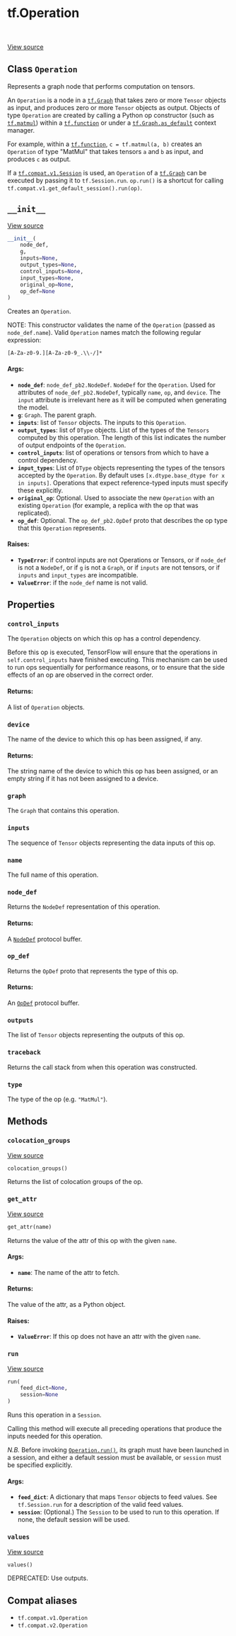 <div itemscope itemtype="http://developers.google.com/ReferenceObject">
<meta itemprop="name" content="tf.Operation" />
<meta itemprop="path" content="Stable" />
<meta itemprop="property" content="control_inputs"/>
<meta itemprop="property" content="device"/>
<meta itemprop="property" content="graph"/>
<meta itemprop="property" content="inputs"/>
<meta itemprop="property" content="name"/>
<meta itemprop="property" content="node_def"/>
<meta itemprop="property" content="op_def"/>
<meta itemprop="property" content="outputs"/>
<meta itemprop="property" content="traceback"/>
<meta itemprop="property" content="type"/>
<meta itemprop="property" content="__init__"/>
<meta itemprop="property" content="colocation_groups"/>
<meta itemprop="property" content="get_attr"/>
<meta itemprop="property" content="run"/>
<meta itemprop="property" content="values"/>
</div>

# tf.Operation

<!-- Insert buttons and diff -->

<table class="tfo-notebook-buttons tfo-api" align="left">
</table>

<a target="_blank" href="/code/stable/tensorflow/python/framework/ops.py">View source</a>



## Class `Operation`

Represents a graph node that performs computation on tensors.



<!-- Placeholder for "Used in" -->

An `Operation` is a node in a <a href="../tf/Graph.md"><code>tf.Graph</code></a> that takes zero or more `Tensor`
objects as input, and produces zero or more `Tensor` objects as output.
Objects of type `Operation` are created by calling a Python op constructor
(such as <a href="../tf/linalg/matmul.md"><code>tf.matmul</code></a>) within a <a href="../tf/function.md"><code>tf.function</code></a> or under a <a href="../tf/Graph.md#as_default"><code>tf.Graph.as_default</code></a>
context manager.

For example, within a <a href="../tf/function.md"><code>tf.function</code></a>, `c = tf.matmul(a, b)` creates an
`Operation` of type "MatMul" that takes tensors `a` and `b` as input, and
produces `c` as output.

If a <a href="../tf/compat/v1/Session.md"><code>tf.compat.v1.Session</code></a> is used, an `Operation` of a <a href="../tf/Graph.md"><code>tf.Graph</code></a> can be
executed by passing it to `tf.Session.run`. `op.run()` is a shortcut for
calling `tf.compat.v1.get_default_session().run(op)`.

<h2 id="__init__"><code>__init__</code></h2>

<a target="_blank" href="/code/stable/tensorflow/python/framework/ops.py">View source</a>

``` python
__init__(
    node_def,
    g,
    inputs=None,
    output_types=None,
    control_inputs=None,
    input_types=None,
    original_op=None,
    op_def=None
)
```

Creates an `Operation`.

NOTE: This constructor validates the name of the `Operation` (passed
as `node_def.name`). Valid `Operation` names match the following
regular expression:

    [A-Za-z0-9.][A-Za-z0-9_.\\-/]*

#### Args:


* <b>`node_def`</b>: `node_def_pb2.NodeDef`.  `NodeDef` for the `Operation`. Used for
  attributes of `node_def_pb2.NodeDef`, typically `name`, `op`, and
  `device`.  The `input` attribute is irrelevant here as it will be
  computed when generating the model.
* <b>`g`</b>: `Graph`. The parent graph.
* <b>`inputs`</b>: list of `Tensor` objects. The inputs to this `Operation`.
* <b>`output_types`</b>: list of `DType` objects.  List of the types of the `Tensors`
  computed by this operation.  The length of this list indicates the
  number of output endpoints of the `Operation`.
* <b>`control_inputs`</b>: list of operations or tensors from which to have a control
  dependency.
* <b>`input_types`</b>: List of `DType` objects representing the types of the tensors
  accepted by the `Operation`.  By default uses `[x.dtype.base_dtype for x
  in inputs]`.  Operations that expect reference-typed inputs must specify
  these explicitly.
* <b>`original_op`</b>: Optional. Used to associate the new `Operation` with an
  existing `Operation` (for example, a replica with the op that was
  replicated).
* <b>`op_def`</b>: Optional. The `op_def_pb2.OpDef` proto that describes the op type
  that this `Operation` represents.


#### Raises:


* <b>`TypeError`</b>: if control inputs are not Operations or Tensors,
  or if `node_def` is not a `NodeDef`,
  or if `g` is not a `Graph`,
  or if `inputs` are not tensors,
  or if `inputs` and `input_types` are incompatible.
* <b>`ValueError`</b>: if the `node_def` name is not valid.



## Properties

<h3 id="control_inputs"><code>control_inputs</code></h3>

The `Operation` objects on which this op has a control dependency.

Before this op is executed, TensorFlow will ensure that the
operations in `self.control_inputs` have finished executing. This
mechanism can be used to run ops sequentially for performance
reasons, or to ensure that the side effects of an op are observed
in the correct order.

#### Returns:

A list of `Operation` objects.


<h3 id="device"><code>device</code></h3>

The name of the device to which this op has been assigned, if any.


#### Returns:

The string name of the device to which this op has been
assigned, or an empty string if it has not been assigned to a
device.


<h3 id="graph"><code>graph</code></h3>

The `Graph` that contains this operation.


<h3 id="inputs"><code>inputs</code></h3>

The sequence of `Tensor` objects representing the data inputs of this op.


<h3 id="name"><code>name</code></h3>

The full name of this operation.


<h3 id="node_def"><code>node_def</code></h3>

Returns the `NodeDef` representation of this operation.


#### Returns:

A
[`NodeDef`](https://www.tensorflow.org/code/tensorflow/core/framework/node_def.proto)
protocol buffer.


<h3 id="op_def"><code>op_def</code></h3>

Returns the `OpDef` proto that represents the type of this op.


#### Returns:

An
[`OpDef`](https://www.tensorflow.org/code/tensorflow/core/framework/op_def.proto)
protocol buffer.


<h3 id="outputs"><code>outputs</code></h3>

The list of `Tensor` objects representing the outputs of this op.


<h3 id="traceback"><code>traceback</code></h3>

Returns the call stack from when this operation was constructed.


<h3 id="type"><code>type</code></h3>

The type of the op (e.g. `"MatMul"`).




## Methods

<h3 id="colocation_groups"><code>colocation_groups</code></h3>

<a target="_blank" href="/code/stable/tensorflow/python/framework/ops.py">View source</a>

``` python
colocation_groups()
```

Returns the list of colocation groups of the op.


<h3 id="get_attr"><code>get_attr</code></h3>

<a target="_blank" href="/code/stable/tensorflow/python/framework/ops.py">View source</a>

``` python
get_attr(name)
```

Returns the value of the attr of this op with the given `name`.


#### Args:


* <b>`name`</b>: The name of the attr to fetch.


#### Returns:

The value of the attr, as a Python object.



#### Raises:


* <b>`ValueError`</b>: If this op does not have an attr with the given `name`.

<h3 id="run"><code>run</code></h3>

<a target="_blank" href="/code/stable/tensorflow/python/framework/ops.py">View source</a>

``` python
run(
    feed_dict=None,
    session=None
)
```

Runs this operation in a `Session`.

Calling this method will execute all preceding operations that
produce the inputs needed for this operation.

*N.B.* Before invoking <a href="../tf/Operation.md#run"><code>Operation.run()</code></a>, its graph must have been
launched in a session, and either a default session must be
available, or `session` must be specified explicitly.

#### Args:


* <b>`feed_dict`</b>: A dictionary that maps `Tensor` objects to feed values. See
  `tf.Session.run` for a description of the valid feed values.
* <b>`session`</b>: (Optional.) The `Session` to be used to run to this operation. If
  none, the default session will be used.

<h3 id="values"><code>values</code></h3>

<a target="_blank" href="/code/stable/tensorflow/python/framework/ops.py">View source</a>

``` python
values()
```

DEPRECATED: Use outputs.






## Compat aliases

* `tf.compat.v1.Operation`
* `tf.compat.v2.Operation`

